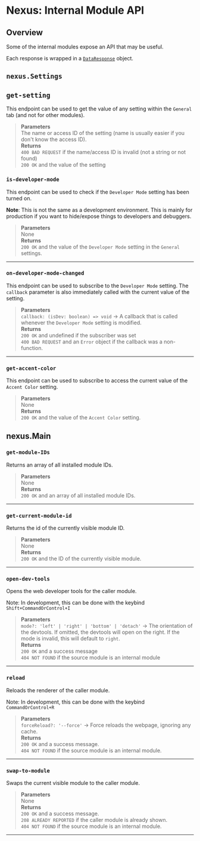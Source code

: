 # Nexus: Internal Module API

## Overview
Some of the internal modules expose an API that may be useful.

Each response is wrapped in a [`DataResponse`](./helpers/DataResponse.md) object.

## `nexus.Settings`
## `get-setting`
This endpoint can be used to get the value of any setting within the `General` tab (and not for other modules).

> **Parameters**  
> The name or access ID of the setting (name is usually easier if you don't know the access ID).  
> **Returns**  
> `400 BAD REQUEST` if the name/access ID is invalid (not a string or not found)  
> `200 OK` and the value of the setting



### `is-developer-mode`
This endpoint can be used to check if the `Developer Mode` setting has been turned on. 

**Note**: This is not the same as a development environment. This is mainly for production if you want to hide/expose things to developers and debuggers.

> **Parameters**  
> None  
> **Returns**  
> `200 OK` and the value of the `Developer Mode` setting in the `General` settings.

---

### `on-developer-mode-changed`
This endpoint can be used to subscribe to the `Developer Mode` setting. The `callback` parameter is also immediately called with the current value of the setting.

> **Parameters**  
> `callback: (isDev: boolean) => void` → A callback that is called whenever the `Developer Mode` setting is modified.    
> **Returns**  
> `200 OK` and undefined if the subscriber was set  
> `400 BAD REQUEST` and an `Error` object if the callback was a non-function. 

---

### `get-accent-color`
This endpoint can be used to subscribe to access the current value of the `Accent Color` setting.

> **Parameters**  
> None  
> **Returns**  
> `200 OK` and the value of the `Accent Color` setting.

## nexus.Main

### `get-module-IDs`
Returns an array of all installed module IDs.

> **Parameters**  
> None   
> **Returns**  
> `200 OK` and an array of all installed module IDs.

---

### `get-current-module-id`
Returns the id of the currently visible module ID.

> **Parameters**  
> None  
> **Returns**  
> `200 OK` and the ID of the currently visible module.

---

### `open-dev-tools`
Opens the web developer tools for the caller module.

Note: In development, this can be done with the keybind  `Shift+CommandOrControl+I`

> **Parameters**  
> `mode?: 'left' | 'right' | 'bottom' | 'detach'` → The orientation of the devtools. If omitted, the devtools will open on the right. If the mode is invalid, this will default to `right`.  
> **Returns**  
> `200 OK` and a success message  
> `404 NOT FOUND` if the source module is an internal module

---

### `reload`
Reloads the renderer of the caller module.

Note: In development, this can be done with the keybind `CommandOrControl+R`

> **Parameters**  
> `forceReload?: '--force'` → Force reloads the webpage, ignoring any cache.  
> **Returns**  
> `200 OK` and a success message.  
> `404 NOT FOUND` if the source module is an internal module.

---

### `swap-to-module`
Swaps the current visible module to the caller module.

> **Parameters**  
> None  
> **Returns**  
> `200 OK` and a success message.   
> `208 ALREADY REPORTED` if the caller module is already shown.   
> `404 NOT FOUND` if the source module is an internal module.

---